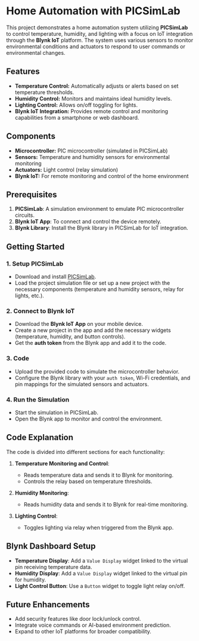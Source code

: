 # Home Automation with PICSimLab

This project demonstrates a home automation system utilizing **PICSimLab** to control temperature, humidity, and lighting with a focus on IoT integration through the **Blynk IoT** platform. The system uses various sensors to monitor environmental conditions and actuators to respond to user commands or environmental changes.

## Features

- **Temperature Control:** Automatically adjusts or alerts based on set temperature thresholds.
- **Humidity Control:** Monitors and maintains ideal humidity levels.
- **Lighting Control:** Allows on/off toggling for lights.
- **Blynk IoT Integration:** Provides remote control and monitoring capabilities from a smartphone or web dashboard.

## Components

- **Microcontroller:** PIC microcontroller (simulated in PICSimLab)
- **Sensors:** Temperature and humidity sensors for environmental monitoring
- **Actuators:** Light control (relay simulation)
- **Blynk IoT:** For remote monitoring and control of the home environment

## Prerequisites

1. **PICSimLab**: A simulation environment to emulate PIC microcontroller circuits.
2. **Blynk IoT App**: To connect and control the device remotely.
3. **Blynk Library**: Install the Blynk library in PICSimLab for IoT integration.

## Getting Started

### 1. Setup PICSimLab

- Download and install [PICSimLab]([https://sourceforge.net/projects/picsim/]).
- Load the project simulation file or set up a new project with the necessary components (temperature and humidity sensors, relay for lights, etc.).
  
### 2. Connect to Blynk IoT

- Download the **Blynk IoT App** on your mobile device.
- Create a new project in the app and add the necessary widgets (temperature, humidity, and button controls).
- Get the **auth token** from the Blynk app and add it to the code.

### 3. Code

- Upload the provided code to simulate the microcontroller behavior.
- Configure the Blynk library with your `auth token`, Wi-Fi credentials, and pin mappings for the simulated sensors and actuators.

### 4. Run the Simulation

- Start the simulation in PICSimLab.
- Open the Blynk app to monitor and control the environment.
  
## Code Explanation

The code is divided into different sections for each functionality:

1. **Temperature Monitoring and Control**:
   - Reads temperature data and sends it to Blynk for monitoring.
   - Controls the relay based on temperature thresholds.
  
2. **Humidity Monitoring**:
   - Reads humidity data and sends it to Blynk for real-time monitoring.
  
3. **Lighting Control**:
   - Toggles lighting via relay when triggered from the Blynk app.

## Blynk Dashboard Setup

- **Temperature Display**: Add a `Value Display` widget linked to the virtual pin receiving temperature data.
- **Humidity Display**: Add a `Value Display` widget linked to the virtual pin for humidity.
- **Light Control Button**: Use a `Button` widget to toggle light relay on/off.

## Future Enhancements

- Add security features like door lock/unlock control.
- Integrate voice commands or AI-based environment prediction.
- Expand to other IoT platforms for broader compatibility.
